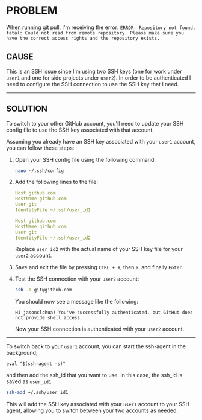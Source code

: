 # PROBLEM

When running git pull, I'm receiving the error:
`ERROR: Repository not found. fatal: Could not read from remote repository. Please make sure you have the correct access rights and the repository exists.`

## CAUSE

This is an SSH issue since I'm using two SSH keys (one for work under `user1` and one for side projects under `user2`). In order to be authenticated I need to configure the SSH connection to use the SSH key that I need.

---

## SOLUTION

To switch to your other GitHub account, you'll need to update your SSH config file to use the SSH key associated with that account.

Assuming you already have an SSH key associated with your `user1` account, you can follow these steps:

1. Open your SSH config file using the following command:

   ```bash
   nano ~/.ssh/config
   ```

2. Add the following lines to the file:

   <!--snippet-->
   <!--title: Testing title-->
   <!--descr: Testing description-->

   ```yml
   Host github.com
   HostName github.com
   User git
   IdentityFile ~/.ssh/user_id1

   Host github.com
   HostName github.com
   User git
   IdentityFile ~/.ssh/user_id2
   ```

   <!--/snippet-->

   Replace `user_id2` with the actual name of your SSH key file for your `user2` account.

3. Save and exit the file by pressing `CTRL + X`, then `Y`, and finally `Enter`.

4. Test the SSH connection with your `user2` account:

   ```bash
   ssh -T git@github.com
   ```

   You should now see a message like the following:

   ```text
   Hi jasonclchua! You've successfully authenticated, but GitHub does not provide shell access.
   ```

   Now your SSH connection is authenticated with your `user2` account.

---

To switch back to your `user1` account, you can start the ssh-agent in the background;

```shell
eval "$(ssh-agent -s)"
```

and then add the ssh_id that you want to use. In this case, the ssh_id is saved as `user_id1`

```bash
ssh-add ~/.ssh/user_id1
```

This will add the SSH key associated with your `user1` account to your SSH agent, allowing you to switch between your two accounts as needed.
